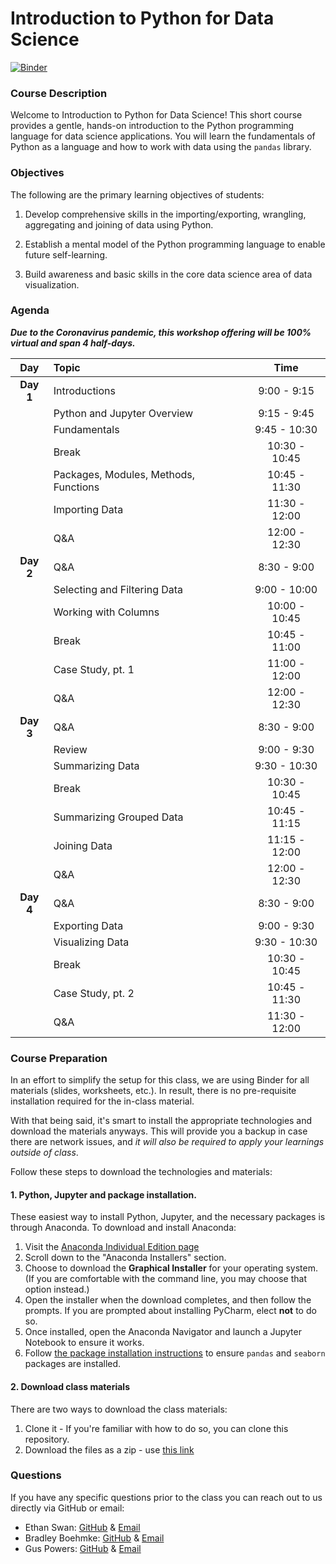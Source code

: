 # Introduction to Python for Data Science
[![Binder](https://mybinder.org/badge_logo.svg)](https://mybinder.org/v2/gh/uc-python/intro-python-datasci/master?urlpath=lab)

### Course Description

Welcome to Introduction to Python for Data Science! This short course provides a gentle, hands-on introduction to the Python programming language for data science applications. You will learn the fundamentals of Python as a language and how to work with data using the `pandas` library.

### Objectives

The following are the primary learning objectives of students:

1. Develop comprehensive skills in the importing/exporting, wrangling, aggregating and joining of data using Python.

2. Establish a mental model of the Python programming language to enable future self-learning.

3. Build awareness and basic skills in the core data science area of data visualization.

### Agenda

***Due to the Coronavirus pandemic, this workshop offering will be 100% virtual and span 4 half-days.***

| Day       | Topic                                                                          |     Time      |
| :--------:| :----------------------------------------------------------------------------- | :-----------: |
| __Day 1__ | Introductions                                                                  |  9:00 - 9:15  |
|           | Python and Jupyter Overview                                                    |  9:15 - 9:45  |
|           | Fundamentals                                                                   |  9:45 - 10:30 |
|           | Break                                                                          | 10:30 - 10:45 |
|           | Packages, Modules, Methods, Functions                                          | 10:45 - 11:30 |
|           | Importing Data                                                                 | 11:30 - 12:00 |
|           | Q\&A                                                                           | 12:00 - 12:30 |
| __Day 2__ | Q\&A                                                                           |  8:30 - 9:00  |
|           | Selecting and Filtering Data                                                   |  9:00 - 10:00 |
|           | Working with Columns                                                           | 10:00 - 10:45 |
|           | Break                                                                          | 10:45 - 11:00 |
|           | Case Study, pt. 1                                                              | 11:00 - 12:00 |
|           | Q\&A                                                                           | 12:00 - 12:30 |
| __Day 3__ | Q\&A                                                                           |  8:30 - 9:00  |
|           | Review                                                                         |  9:00 - 9:30  |
|           | Summarizing Data                                                               |  9:30 - 10:30 |
|           | Break                                                                          | 10:30 - 10:45 |
|           | Summarizing Grouped Data                                                       | 10:45 - 11:15 |
|           | Joining Data                                                                   | 11:15 - 12:00 |
|           | Q\&A                                                                           | 12:00 - 12:30 |
| __Day 4__ | Q\&A                                                                           |  8:30 - 9:00  |
|           | Exporting Data                                                                 |  9:00 - 9:30  |
|           | Visualizing Data                                                               |  9:30 - 10:30 |
|           | Break                                                                          | 10:30 - 10:45 |
|           | Case Study, pt. 2                                                              | 10:45 - 11:30 |
|           | Q\&A                                                                           | 11:30 - 12:00 |

### Course Preparation

In an effort to simplify the setup for this class, we are using Binder for all materials (slides, worksheets, etc.). In result, there is no pre-requisite installation required for the in-class material.

With that being said, it's smart to install the appropriate technologies and download the materials anyways. This will provide you a backup in case there are network issues, and *it will also be required to apply your learnings outside of class*.

Follow these steps to download the technologies and materials:

#### 1. Python, Jupyter and package installation.

These easiest way to install Python, Jupyter, and the necessary packages is through Anaconda. To download and install Anaconda:

1. Visit the [Anaconda Individual Edition page](https://www.anaconda.com/products/individual)
2. Scroll down to the "Anaconda Installers" section.
3. Choose to download the **Graphical Installer** for your operating system. (If you are comfortable with the command line, you may choose that option instead.)
4. Open the installer when the download completes, and then follow the prompts. If you are prompted about installing PyCharm, elect **not** to do so.
5. Once installed, open the Anaconda Navigator and launch a Jupyter Notebook to ensure it works.
6. Follow [the package installation instructions](https://docs.anaconda.com/anaconda/navigator/tutorials/manage-packages/#installing-a-package) to ensure `pandas` and `seaborn` packages are installed.

#### 2. Download class materials

There are two ways to download the class materials:

1. Clone it - If you're familiar with how to do so, you can clone this repository.
2. Download the files as a zip - use [this link](https://github.com/uc-python/intro-python-datasci/archive/master.zip)

### Questions

If you have any specific questions prior to the class you can reach out to us directly via GitHub or email:

  * Ethan Swan: [GitHub](https://www.github.com/eswan18) & [Email](mailto:ethanpswan@gmail.com)
  * Bradley Boehmke: [GitHub](https://www.github.com/bradleyboehmke) & [Email](mailto:bradleyboehmke@gmail.com)
  * Gus Powers: [GitHub](https://www.github.com/augustopher) & [Email](mailto:guspowers0@gmail.com)
